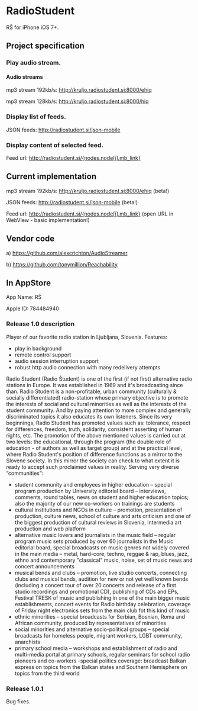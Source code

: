 RadioStudent
============

RŠ for iPhone iOS 7+.


## Project specification

### Play audio stream.

#### Audio streams

mp3 stream 192kb/s: http://kruljo.radiostudent.si:8000/ehiq

mp3 stream 128kb/s: http://kruljo.radiostudent.si:8000/hiq


### Display list of feeds.

JSON feeds: http://radiostudent.si/json-mobile


### Display content of selected feed.

Feed url: http://radiostudent.si/{nodes.node[i].mb_link}



## Current implementation

mp3 stream 192kb/s: http://kruljo.radiostudent.si:8000/ehiq (beta!)

JSON feeds: http://radiostudent.si/json-mobile (beta!)

Feed url: http://radiostudent.si/{nodes.node[i].mb_link} (open URL in WebView - basic implementation!)



## Vendor code

a) https://github.com/alexcrichton/AudioStreamer

b) https://github.com/tonymillion/Reachability


## In AppStore

App Name: RŠ

Apple ID: 784484940

### Release 1.0 description

Player of our favorite radio station in Ljubljana, Slovenia. 
Features: 
- play in background 
- remote control support 
- audio session interruption support 
- robust http audio connection with many redelivery attempts 

Radio Student (Radio Študent) is one of the first (if not first) alternative radio stations in Europe. It was established in 1969 and it's broadcasting since than. 
Radio Student is a non-profitable, urban community (culturally & socially differentiated) radio-station whose primary objective is to promote the interests of social and cultural minorities as well as the interests of the student community. And by paying attention to more complex and generally discriminated topics it also educates its own listeners. Since its very beginnings, Radio Student has promoted values such as: tolerance, respect for differences, freedom, truth, solidarity, consistent asserting of human rights, etc. The promotion of the above mentioned values is carried out at two levels: the educational, through the program (the double role of education - of authors as well as target group) and at the practical level, where Radio Student's position of difference functions as a mirror to the Slovene society. In this mirror the society can check to what extent it is ready to accept such proclaimed values in reality. 
Serving very diverse “communities”: 
- student community and employees in higher education – special program production by University editorial board – interviews, comments, round tables, news on student and higher education topics; also the majority of our new co-workers on trainings are students 
- cultural institutions and NGOs in culture – promotion, presentation of production, culture news, school of culture and arts criticism and one of the biggest production of cultural reviews in Slovenia, intermedia art production and web platform 
- alternative music lovers and journalists in the music field – regular program music sets produced by over 60 journalists in the Music editorial board, special broadcasts on music genres not widely covered in the main media – metal, hard-core, techno, reggae & rap, blues, jazz, ethno and contemporary "classical" music, noise, set of music news and concert announcements 
- musical bends and clubs – promotion, live studio concerts, connecting clubs and musical bends, audition for new or not yet well known bends (including a concert tour of over 20 concerts and release of a first studio recordings and promotional CD), publishing of CDs and EPs, Festival TRESK of music and publishing in one of the main bigger music establishments, concert events for Radio birthday celebration, coverage of Friday night electronics sets from the main club fot this kind of music 
- ethnic minorities – special broadcasts for Serbian, Bosnian, Roma and African community, produced by representatives of minorities 
- social minorities and alternative socio-political groups – special broadcasts for homeless people, migrant workers, LGBT community, anarchists 
- primary school media – workshops and establishment of radio and multi-media portal at primary schools, regular seminars for school radio pioneers and co-workers 
-special politics coverage: broadcast Balkan express on topics from the Balkan states and Southern Hemisphere on topics from the third world


### Release 1.0.1 

Bug fixes.
